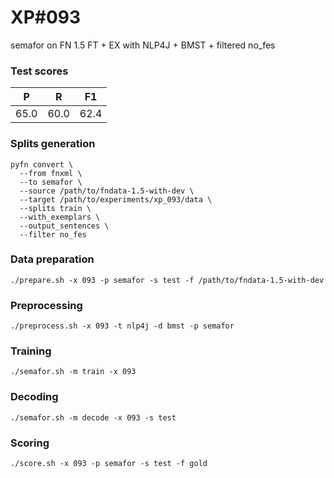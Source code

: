 # XP\#093

semafor on FN 1.5 FT + EX with NLP4J + BMST + filtered no_fes

### Test scores
| P | R | F1 |
| --- | --- | --- |
| 65.0 | 60.0 | 62.4 |

### Splits generation
```
pyfn convert \
  --from fnxml \
  --to semafor \
  --source /path/to/fndata-1.5-with-dev \
  --target /path/to/experiments/xp_093/data \
  --splits train \
  --with_exemplars \
  --output_sentences \
  --filter no_fes
```

### Data preparation
```
./prepare.sh -x 093 -p semafor -s test -f /path/to/fndata-1.5-with-dev
```

### Preprocessing
```
./preprocess.sh -x 093 -t nlp4j -d bmst -p semafor
```

### Training
```
./semafor.sh -m train -x 093
```

### Decoding
```
./semafor.sh -m decode -x 093 -s test
```

### Scoring
```
./score.sh -x 093 -p semafor -s test -f gold
```
